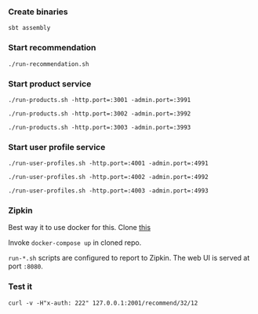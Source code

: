 ### Create binaries

`sbt assembly`

### Start recommendation
`./run-recommendation.sh`

### Start product service
`./run-products.sh -http.port=:3001 -admin.port=:3991`

`./run-products.sh -http.port=:3002 -admin.port=:3992`

`./run-products.sh -http.port=:3003 -admin.port=:3993`

### Start user profile service

`./run-user-profiles.sh -http.port=:4001 -admin.port=:4991`

`./run-user-profiles.sh -http.port=:4002 -admin.port=:4992`

`./run-user-profiles.sh -http.port=:4003 -admin.port=:4993`


### Zipkin

Best way it to use docker for this.
Clone [this](https://github.com/openzipkin/docker-zipkin.git)

Invoke `docker-compose up` in cloned repo.

`run-*.sh` scripts are configured to report to Zipkin.
The web UI is served at port `:8080`.


### Test it
`curl -v -H"x-auth: 222" 127.0.0.1:2001/recommend/32/12`



